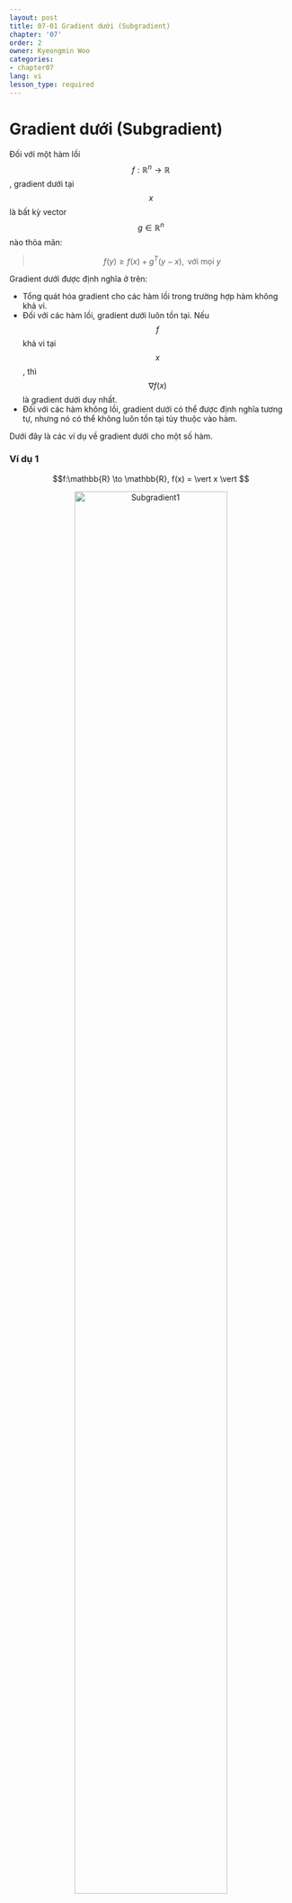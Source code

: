 ```yaml
---
layout: post
title: 07-01 Gradient dưới (Subgradient)
chapter: '07'
order: 2
owner: Kyeongmin Woo
categories:
- chapter07
lang: vi
lesson_type: required
---
```


# Gradient dưới (Subgradient)

Đối với một hàm lồi $$f:\mathbb{R}^n \to \mathbb{R}$$, gradient dưới tại $$x$$ là bất kỳ vector $$g \in \mathbb{R}^n$$ nào thỏa mãn:

> $$
\begin{equation}\label{subgradient}
f(y) \geq f(x) + g^T(y-x), \text{ với mọi } y
\end{equation}
$$

Gradient dưới được định nghĩa ở trên:

- Tổng quát hóa gradient cho các hàm lồi trong trường hợp hàm không khả vi.
- Đối với các hàm lồi, gradient dưới luôn tồn tại. Nếu $$f$$ khả vi tại $$x$$, thì $$\nabla f(x)$$ là gradient dưới duy nhất.
- Đối với các hàm không lồi, gradient dưới có thể được định nghĩa tương tự, nhưng nó có thể không luôn tồn tại tùy thuộc vào hàm.

Dưới đây là các ví dụ về gradient dưới cho một số hàm.

### Ví dụ 1

<center>
$$f:\mathbb{R} \to \mathbb{R}, f(x) =  \vert x \vert $$
</center>

<figure class="image" style="align: center;">
<p align="center">
  <img src="{{ site.baseurl  }}/img/chapter_img/chapter07/07_01_subgrad-1.png" alt="Subgradient1" width="80%" height="80%">
</p>
  <figcaption style="text-align: center;">$$\text{[Hình 1] Gradient dưới của } f(x)= \vert x \vert \text{ [3]}$$</figcaption>
</figure>

- Với $$x \neq 0$$, $$ \vert y \vert \geq \vert x \vert + g^T(y-x)$$ phải được thỏa mãn. Tức là,

$$ \vert y \vert - g^Ty \geq \vert x \vert - g^Tx $$. Nếu $$ \vert x \vert - g^Tx = 0 $$, tức là $$g=\text{sign}(x)$$, thì điều kiện này được thỏa mãn với mọi $$y$$. Do đó, $$g=\text{sign}(x)$$ ([Wikipedia: Hàm dấu](https://en.wikipedia.org/wiki/Sign_function)).
- Với $$x=0$$, $$ \vert y \vert \geq g^Ty $$ phải được thỏa mãn. Do đó, $$g \in [-1,1]$$.

### Ví dụ 2

<center>
$$f:\mathbb{R}^n \to \mathbb{R}, f(x) =  \| x \|_1$$ 
</center>

<figure class="image" style="align: center;">
<p align="center">
  <img src="{{ site.baseurl  }}/img/chapter_img/chapter07/07_01_subgrad-3.png" alt="Subgradient2" width="80%" height="80%">
</p>
  <figcaption style="text-align: center;">$$\text{[Hình 2] Gradient dưới của }f(x)= \| x \|_1\text{ [3]}$$</figcaption>
</figure>

Tại một điểm $$x=(x_1,x_2,\dots,x_n)$$,

- Với $$x_i \neq 0, i \in \{1,2,\dots,n\}$$, vì hàm khả vi tại $$x_i$$, ta có $$g_i=\text{sign}(x_i)$$

- Với $$x_i=0, i \in \{1,2,\dots,n\}$$, ta có $$g_i \in [-1,1]$$


### Ví dụ 3

<center>
$$f:\mathbb{R}^n \to \mathbb{R}, f(x) =  \vert x \vert _2$$
</center>

<figure class="image" style="align: center;">
<p align="center">
  <img src="{{ site.baseurl  }}/img/chapter_img/chapter07/07_01_subgrad-2.png" alt="Subgradient3" width="80%" height="80%">
</p>
  <figcaption style="text-align: center;">$$\text{[Hình 3] Gradient dưới của }f(x)= \vert x \vert _2\text{ [3]}$$</figcaption>
</figure>

- Với $$x \neq 0$$, vì hàm khả vi, ta có $$g=\nabla \sqrt{x^Tx} = \frac{1}{2}(x^Tx)^{-\frac{1}{2}} (2x) = \frac{x}{\vert x \vert _2}$$

- Với $$x=0$$, ta có $$ \vert y \vert _2 \geq g^Ty \Longrightarrow  \vert y \vert _2 \geq  \vert g \vert _2 \vert y \vert _2 \cos \theta$$. Do đó, $$g \in \{z: \vert z \vert _2 \leq 1 \}$$


### Ví dụ 4

$$f(x) = \max f_1(x),f_2(x) $$, trong đó $$f_1,f_2:\mathbb{R}^n \to \mathbb{R}$$ đều là các hàm lồi và khả vi.  

<figure class="image" style="align: center;">
<p align="center">
  <img src="{{ site.baseurl  }}/img/chapter_img/chapter07/07_01_subgrad-4.png" alt="Subgradient4" width="80%" height="80%">
</p>
  <figcaption style="text-align: center;">$$\text{[Hình 4] Gradient dưới của }f(x)=\max f_1(x),f_2(x) \text{ [3]}$$</figcaption>
</figure>

- Với $$f_1(x) > f_2(x)$$, ta có $$g = \nabla f_1(x)$$

- Với $$f_1(x) < f_2(x)$$, ta có $$g = \nabla f_2(x)$$

- Với $$f_1(x) = f_2(x)$$, ta có $$g \in \{\theta_1 \nabla f_1(x) + \theta_2 \nabla f_2(x): \theta_1 + \theta_2 = 1, \theta_1 \geq 0, \theta_2 \geq 0 \}$$  
